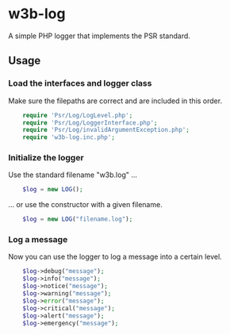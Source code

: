 # w3b-log
A simple PHP logger that implements the PSR standard.

## Usage

### Load the interfaces and logger class
Make sure the filepaths are correct and are included in this order.
```php
    require 'Psr/Log/LogLevel.php';
    require 'Psr/Log/LoggerInterface.php';
    require 'Psr/Log/invalidArgumentException.php';
    require 'w3b-log.inc.php';
```

### Initialize the logger
Use the standard filename "w3b.log" ...
```php
    $log = new LOG();
```
... or use the constructor with a given filename.
```php
    $log = new LOG("filename.log");
```

### Log a message
Now you can use the logger to log a message into a certain level.
```php
    $log->debug("message");
    $log->info("message");
    $log->notice("message");
    $log->warning("message");
    $log->error("message");
    $log->critical("message");
    $log->alert("message");
    $log->emergency("message");
```
